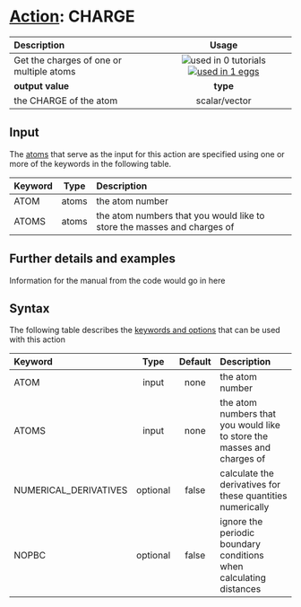 # [Action](actions.md): CHARGE

| Description    | Usage |
|:--------|:--------:|
| Get the charges of one or multiple atoms | ![used in 0 tutorials](https://img.shields.io/badge/tutorials-0-red.svg)[![used in 1 eggs](https://img.shields.io/badge/nest-1-green.svg)](https://www.plumed-nest.org/browse.html?search=CHARGE)|
 | **output value** | **type** |
| the CHARGE of the atom | scalar/vector |

## Input

The [atoms](specifying_atoms.html) that serve as the input for this action are specified using one or more of the keywords in the following table.

| Keyword |  Type | Description |
|:--------|:------:|:-----------|
| ATOM | atoms | the atom number |
| ATOMS | atoms | the atom numbers that you would like to store the masses and charges of |


## Further details and examples 
Information for the manual from the code would go in here 
## Syntax 
The following table describes the [keywords and options](parsing.md) that can be used with this action 

| Keyword | Type | Default | Description |
|:-------|:----:|:-------:|:-----------|
| ATOM | input | none | the atom number |
| ATOMS | input | none | the atom numbers that you would like to store the masses and charges of |
| NUMERICAL_DERIVATIVES | optional | false |  calculate the derivatives for these quantities numerically |
| NOPBC | optional | false |  ignore the periodic boundary conditions when calculating distances |
